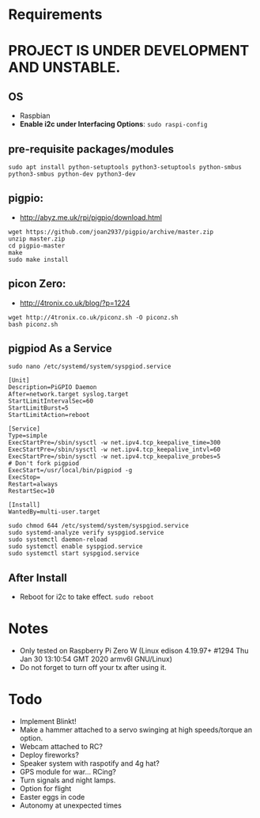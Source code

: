 # Requirements

# **PROJECT IS UNDER DEVELOPMENT AND UNSTABLE.**
## OS
* Raspbian
* __**Enable i2c under Interfacing Options**__: `sudo raspi-config`

## pre-requisite packages/modules
`sudo apt install python-setuptools python3-setuptools python-smbus python3-smbus python-dev python3-dev`

## pigpio:
* http://abyz.me.uk/rpi/pigpio/download.html
```
wget https://github.com/joan2937/pigpio/archive/master.zip
unzip master.zip
cd pigpio-master
make
sudo make install
```

## picon Zero:
* http://4tronix.co.uk/blog/?p=1224
```
wget http://4tronix.co.uk/piconz.sh -O piconz.sh
bash piconz.sh
```

## pigpiod As a Service
`sudo nano /etc/systemd/system/syspgiod.service`
```
[Unit]
Description=PiGPIO Daemon
After=network.target syslog.target
StartLimitIntervalSec=60
StartLimitBurst=5
StartLimitAction=reboot

[Service]
Type=simple
ExecStartPre=/sbin/sysctl -w net.ipv4.tcp_keepalive_time=300
ExecStartPre=/sbin/sysctl -w net.ipv4.tcp_keepalive_intvl=60
ExecStartPre=/sbin/sysctl -w net.ipv4.tcp_keepalive_probes=5
# Don't fork pigpiod
ExecStart=/usr/local/bin/pigpiod -g
ExecStop=
Restart=always
RestartSec=10

[Install]
WantedBy=multi-user.target
```

```
sudo chmod 644 /etc/systemd/system/syspgiod.service
sudo systemd-analyze verify syspgiod.service
sudo systemctl daemon-reload
sudo systemctl enable syspgiod.service
sudo systemctl start syspgiod.service
```

## After Install
* Reboot for i2c to take effect.
`sudo reboot`

# Notes
* Only tested on Raspberry Pi Zero W (Linux edison 4.19.97+ #1294 Thu Jan 30 13:10:54 GMT 2020 armv6l GNU/Linux)
* Do not forget to turn off your tx after using it.

# Todo
* Implement Blinkt!
* Make a hammer attached to a servo swinging at high speeds/torque an option.
* Webcam attached to RC?
* Deploy fireworks?
* Speaker system with raspotify and 4g hat?
* GPS module for war... RCing?
* Turn signals and night lamps.
* Option for flight
* Easter eggs in code
* Autonomy at unexpected times
